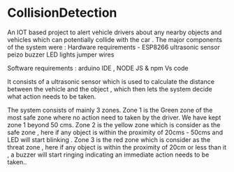 # CollisionDetection
An IOT based project to alert vehicle drivers about any nearby objects and vehicles which can potentially collide with the car .
The major components of the system were :
Hardware requirements - 
ESP8266
ultrasonic sensor
peizo buzzer
LED lights
jumper wires

Software requirements :
arduino IDE ,
NODE JS & npm
Vs code

It consists of a ultrasonic sensor which is used to calculate the distance between the vehicle and the object , which then lets the system decide what action needs to be taken.

The system consists of mainly 3 zones. 
Zone 1 is the Green zone of the most safe zone where no action need to taken by the driver. We have kept zone 1 beyond 50 cms.
Zone 2 is the yellow zone which is consider as the safe zone , here if any object is within the proximity of 20cms - 50cms and LED will start blinking . 
Zone 3 is the red zone which is consider as the threat zone , here if any object is within the proximity of 20cm or less than it , a buzzer will start ringing indicating an immediate action needs to be taken.. 
